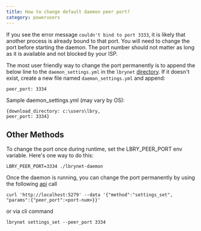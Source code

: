 ```yaml
---
title: How to change default daemon peer port?
category: powerusers
---
```


If you see the error message `couldn't bind to port 3333`, it is likely that another process is already bound to that port. You will need to change the port before starting the daemon. The port number should not matter as long as it is available and not blocked by your ISP.

The most user friendly way to change the port permanently is to append the below line to the `daemon_settings.yml` in the `lbrynet` [directory](https://lbry.io/faq/lbry-directories). If it doesn't exist, create a new file named `daemon_settings.yml` and append:

    peer_port: 3334
    
Sample daemon_settings.yml (may vary by OS):   

    {download_directory: c:\users\lbry,
    peer_port: 3334}

## Other Methods  
To change the port once during runtime, set the LBRY_PEER_PORT env variable. Here's one way to do this:

    LBRY_PEER_PORT=3334 ./lbrynet-daemon

Once the daemon is running, you can change the port permanently by using the following [api](/api) call

    curl 'http://localhost:5279' --data '{"method":"settings_set", "params":{"peer_port":<port-num>}}'

or via cli command

    lbrynet settings_set --peer_port 3334



